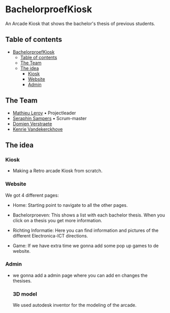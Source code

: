 # BachelorproefKiosk

An Arcade Kiosk that shows the bachelor's thesis of previous students.
 
 
## Table of contents

- [BachelorproefKiosk](#BachelorproefKiosk)
  - [Table of contents](#table-of-contents)
  - [The Team](#the-team)
  - [The idea](#the-idea)
    - [Kiosk](#Kiosk)
    - [Website](#Website)
    - [Admin](#Admin)


## The Team

- [Mathieu Leroy](https://github.com/MathieuLeroy2) • Projectleader
- [Seraphin Sampers](https://github.com/SampersS) • Scrum-master
- [Domien Verstraete](https://github.com/Belgianwafflecorp)
- [Kenrie Vandekerckhove](https://github.com/SimonStnn)

## The idea

### Kiosk

- Making a Retro arcade Kiosk from scratch.

### Website

We got 4 different pages:

- Home:
  Starting point to navigate to all the other pages.

- Bachelorproeven:
 This shows a list with each bachelor thesis. When you click on a thesis you get more information.

- Richting Informatie:
 Here you can find information and pictures of the different Electronica-ICT directions.

- Game:
 If we have extra time we gonna add some pop up games to de website.

### Admin

- we gonna add a admin page where you can add en changes the thesises.

  ### 3D model
  We used autodesk inventor for the modeling of the arcade.
  
